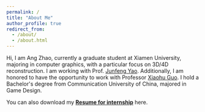 ```yaml
---
permalink: /
title: "About Me"
author_profile: true
redirect_from: 
  - /about/
  - /about.html
---
```


Hi, I am Ang Zhao, currently a graduate student at Xiamen University, majoring in computer graphics, with a particular focus on 3D/4D reconstruction. I am working with Prof. [Junfeng Yao](https://cdmc.xmu.edu.cn/info/1010/1062.htm). Additionally, I am honored to have the opportunity to work with Professor [Xiaohu Guo](https://personal.utdallas.edu/~xguo/). I hold a Bachelor's degree from Communication University of China, majored in Game Design.



You can also download my [**Resume for internship**](https://heskey0.github.io/files/Resume_AngZhao.pdf) here.



